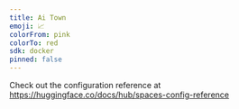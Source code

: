 ```yaml
---
title: Ai Town
emoji: 📈
colorFrom: pink
colorTo: red
sdk: docker
pinned: false
---
```


Check out the configuration reference at https://huggingface.co/docs/hub/spaces-config-reference
